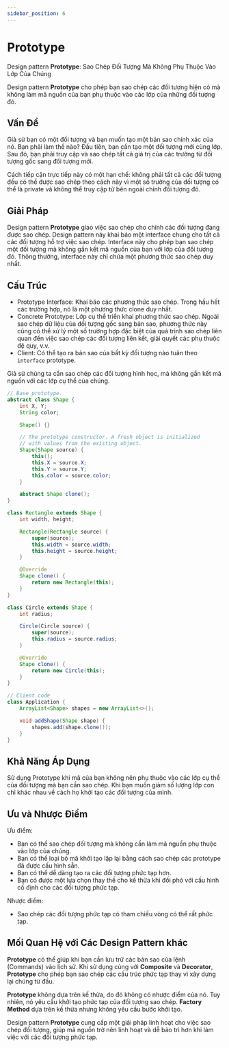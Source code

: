 ```yaml
---
sidebar_position: 6
---
```


# Prototype

Design pattern **Prototype**: Sao Chép Đối Tượng Mà Không Phụ Thuộc Vào Lớp Của Chúng

Design pattern **Prototype** cho phép bạn sao chép các đối tượng hiện có mà không làm mã nguồn của bạn phụ thuộc vào các lớp của những đối tượng đó.

## Vấn Đề

Giả sử bạn có một đối tượng và bạn muốn tạo một bản sao chính xác của nó. Bạn phải làm thế nào? Đầu tiên, bạn cần tạo một đối tượng mới cùng lớp. Sau đó, bạn phải truy cập và sao chép tất cả giá trị của các trường từ đối tượng gốc sang đối tượng mới.

Cách tiếp cận trực tiếp này có một hạn chế: không phải tất cả các đối tượng đều có thể được sao chép theo cách này vì một số trường của đối tượng có thể là private và không thể truy cập từ bên ngoài chính đối tượng đó.

## Giải Pháp

Design pattern **Prototype** giao việc sao chép cho chính các đối tượng đang được sao chép. Design pattern này khai báo một interface chung cho tất cả các đối tượng hỗ trợ việc sao chép. Interface này cho phép bạn sao chép một đối tượng mà không gắn kết mã nguồn của bạn với lớp của đối tượng đó. Thông thường, interface này chỉ chứa một phương thức sao chép duy nhất.

## Cấu Trúc

- Prototype Interface: Khai báo các phương thức sao chép. Trong hầu hết các trường hợp, nó là một phương thức clone duy nhất.
- Concrete Prototype: Lớp cụ thể triển khai phương thức sao chép. Ngoài sao chép dữ liệu của đối tượng gốc sang bản sao, phương thức này cũng có thể xử lý một số trường hợp đặc biệt của quá trình sao chép liên quan đến việc sao chép các đối tượng liên kết, giải quyết các phụ thuộc đệ quy, v.v.
- Client: Có thể tạo ra bản sao của bất kỳ đối tượng nào tuân theo `interface` prototype.

Giả sử chúng ta cần sao chép các đối tượng hình học, mà không gắn kết mã nguồn với các lớp cụ thể của chúng.

```java
// Base prototype.
abstract class Shape {
    int X, Y;
    String color;

    Shape() {}

    // The prototype constructor. A fresh object is initialized
    // with values from the existing object.
    Shape(Shape source) {
        this();
        this.X = source.X;
        this.Y = source.Y;
        this.color = source.color;
    }

    abstract Shape clone();
}

class Rectangle extends Shape {
    int width, height;

    Rectangle(Rectangle source) {
        super(source);
        this.width = source.width;
        this.height = source.height;
    }

    @Override
    Shape clone() {
        return new Rectangle(this);
    }
}

class Circle extends Shape {
    int radius;

    Circle(Circle source) {
        super(source);
        this.radius = source.radius;
    }

    @Override
    Shape clone() {
        return new Circle(this);
    }
}

// Client code
class Application {
    ArrayList<Shape> shapes = new ArrayList<>();

    void addShape(Shape shape) {
        shapes.add(shape.clone());
    }
}
```

## Khả Năng Áp Dụng

Sử dụng Prototype khi mã của bạn không nên phụ thuộc vào các lớp cụ thể của đối tượng mà bạn cần sao chép.
Khi bạn muốn giảm số lượng lớp con chỉ khác nhau về cách họ khởi tạo các đối tượng của mình.

## Ưu và Nhược Điểm

Ưu điểm:

- Bạn có thể sao chép đối tượng mà không cần làm mã nguồn phụ thuộc vào lớp của chúng.
- Bạn có thể loại bỏ mã khởi tạo lặp lại bằng cách sao chép các prototype đã được cấu hình sẵn.
- Bạn có thể dễ dàng tạo ra các đối tượng phức tạp hơn.
- Bạn có được một lựa chọn thay thế cho kế thừa khi đối phó với cấu hình cố định cho các đối tượng phức tạp.

Nhược điểm:

- Sao chép các đối tượng phức tạp có tham chiếu vòng có thể rất phức tạp.

## Mối Quan Hệ với Các Design Pattern khác

**Prototype** có thể giúp khi bạn cần lưu trữ các bản sao của lệnh (Commands) vào lịch sử.
Khi sử dụng cùng với **Composite** và **Decorator**, **Prototype** cho phép bạn sao chép các cấu trúc phức tạp thay vì xây dựng lại chúng từ đầu.

**Prototype** không dựa trên kế thừa, do đó không có nhược điểm của nó. Tuy nhiên, nó yêu cầu khởi tạo phức tạp của đối tượng sao chép. **Factory Method** dựa trên kế thừa nhưng không yêu cầu bước khởi tạo.

Design pattern **Prototype** cung cấp một giải pháp linh hoạt cho việc sao chép đối tượng, giúp mã nguồn trở nên linh hoạt và dễ bảo trì hơn khi làm việc với các đối tượng phức tạp.
